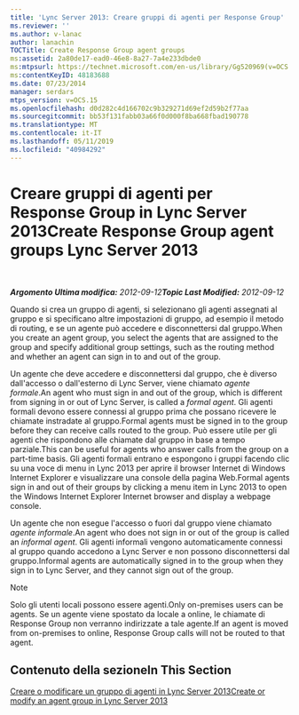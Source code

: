 ```yaml
---
title: 'Lync Server 2013: Creare gruppi di agenti per Response Group'
ms.reviewer: ''
ms.author: v-lanac
author: lanachin
TOCTitle: Create Response Group agent groups
ms:assetid: 2a80de17-ead0-46e8-8a27-7a4e233dbde0
ms:mtpsurl: https://technet.microsoft.com/en-us/library/Gg520969(v=OCS.15)
ms:contentKeyID: 48183688
ms.date: 07/23/2014
manager: serdars
mtps_version: v=OCS.15
ms.openlocfilehash: d0d282c4d166702c9b329271d69ef2d59b2f77aa
ms.sourcegitcommit: bb53f131fabb03a66f0d000f8ba668fbad190778
ms.translationtype: MT
ms.contentlocale: it-IT
ms.lasthandoff: 05/11/2019
ms.locfileid: "40984292"
---
```

<div data-xmlns="http://www.w3.org/1999/xhtml">

<div class="topic" data-xmlns="http://www.w3.org/1999/xhtml" data-msxsl="urn:schemas-microsoft-com:xslt" data-cs="http://msdn.microsoft.com/en-us/">

<div data-asp="http://msdn2.microsoft.com/asp">

# <a name="create-response-group-agent-groups-lync-server-2013"></a><span data-ttu-id="76066-102">Creare gruppi di agenti per Response Group in Lync Server 2013</span><span class="sxs-lookup"><span data-stu-id="76066-102">Create Response Group agent groups Lync Server 2013</span></span>

</div>

<div id="mainSection">

<div id="mainBody">

<span> </span>

<span data-ttu-id="76066-103">_**Argomento Ultima modifica:** 2012-09-12_</span><span class="sxs-lookup"><span data-stu-id="76066-103">_**Topic Last Modified:** 2012-09-12_</span></span>

<span data-ttu-id="76066-104">Quando si crea un gruppo di agenti, si selezionano gli agenti assegnati al gruppo e si specificano altre impostazioni di gruppo, ad esempio il metodo di routing, e se un agente può accedere e disconnettersi dal gruppo.</span><span class="sxs-lookup"><span data-stu-id="76066-104">When you create an agent group, you select the agents that are assigned to the group and specify additional group settings, such as the routing method and whether an agent can sign in to and out of the group.</span></span>

<span data-ttu-id="76066-105">Un agente che deve accedere e disconnettersi dal gruppo, che è diverso dall'accesso o dall'esterno di Lync Server, viene chiamato *agente formale*.</span><span class="sxs-lookup"><span data-stu-id="76066-105">An agent who must sign in and out of the group, which is different from signing in or out of Lync Server, is called a *formal agent*.</span></span> <span data-ttu-id="76066-106">Gli agenti formali devono essere connessi al gruppo prima che possano ricevere le chiamate instradate al gruppo.</span><span class="sxs-lookup"><span data-stu-id="76066-106">Formal agents must be signed in to the group before they can receive calls routed to the group.</span></span> <span data-ttu-id="76066-107">Può essere utile per gli agenti che rispondono alle chiamate dal gruppo in base a tempo parziale.</span><span class="sxs-lookup"><span data-stu-id="76066-107">This can be useful for agents who answer calls from the group on a part-time basis.</span></span> <span data-ttu-id="76066-108">Gli agenti formali entrano e espongono i gruppi facendo clic su una voce di menu in Lync 2013 per aprire il browser Internet di Windows Internet Explorer e visualizzare una console della pagina Web.</span><span class="sxs-lookup"><span data-stu-id="76066-108">Formal agents sign in and out of their groups by clicking a menu item in Lync 2013 to open the Windows Internet Explorer Internet browser and display a webpage console.</span></span>

<span data-ttu-id="76066-109">Un agente che non esegue l'accesso o fuori dal gruppo viene chiamato *agente informale*.</span><span class="sxs-lookup"><span data-stu-id="76066-109">An agent who does not sign in or out of the group is called an *informal agent*.</span></span> <span data-ttu-id="76066-110">Gli agenti informali vengono automaticamente connessi al gruppo quando accedono a Lync Server e non possono disconnettersi dal gruppo.</span><span class="sxs-lookup"><span data-stu-id="76066-110">Informal agents are automatically signed in to the group when they sign in to Lync Server, and they cannot sign out of the group.</span></span>

<div>


> [!NOTE]  
> <span data-ttu-id="76066-111">Solo gli utenti locali possono essere agenti.</span><span class="sxs-lookup"><span data-stu-id="76066-111">Only on-premises users can be agents.</span></span> <span data-ttu-id="76066-112">Se un agente viene spostato da locale a online, le chiamate di Response Group non verranno indirizzate a tale agente.</span><span class="sxs-lookup"><span data-stu-id="76066-112">If an agent is moved from on-premises to online, Response Group calls will not be routed to that agent.</span></span>



</div>

<div>

## <a name="in-this-section"></a><span data-ttu-id="76066-113">Contenuto della sezione</span><span class="sxs-lookup"><span data-stu-id="76066-113">In This Section</span></span>

[<span data-ttu-id="76066-114">Creare o modificare un gruppo di agenti in Lync Server 2013</span><span class="sxs-lookup"><span data-stu-id="76066-114">Create or modify an agent group in Lync Server 2013</span></span>](lync-server-2013-create-or-modify-an-agent-group.md)

</div>

</div>

<span> </span>

</div>

</div>

</div>

